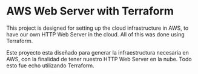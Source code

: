# AWS Web Server with Terraform

This project is designed for setting up the cloud infrastructure in AWS, to have our own HTTP Web Server in the cloud.
All of this was done using Terraform. 

Este proyecto esta diseñado para generar la infraestructura necesaria en AWS, con la finalidad de tener nuestro HTTP Web Server en la nube.
Todo esto fue echo utilizando Terraform.
